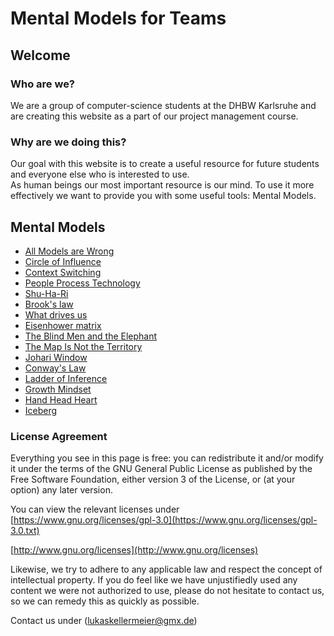 # Mental Models for Teams

## Welcome

### Who are we?

We are a group of computer-science students at the DHBW Karlsruhe and are creating this website as a part of our project management course.

### Why are we doing this?

Our goal with this website is to create a useful resource for future students and everyone else who is interested to use. <br> As human beings our most important resource is
our mind. To use it more effectively we want to provide you with some useful tools: Mental Models.

## Mental Models

- [All Models are Wrong](./all-models-are-wrong/all_models_are_wrong.html)
- [Circle of Influence](./circle_of_influence/circleOfInfluence.html)
- [Context Switching](./context-switching/contextSwitching.html)
- [People Process Technology](./people_process_technology/people_process_technology.html)
- [Shu-Ha-Ri](./shu-Ha-Ri/shuHaRiOnePager.html)
- [Brook's law](./brooks_law/brooks_law.html)
- [What drives us](./what-drives-us/what-drives-us.html)
- [Eisenhower matrix](./eisenhower_matrix/eisenhower.html)
- [The Blind Men and the Elephant](./the-Blind-men-and-the-Elephant/theBlindMenAndTheElephant.html)
- [The Map Is Not the Territory](./The_Map_Is_Not_The_Territory/The_Map_Is_Not_The_Territory.html)
- [Johari Window](./johari_window/johari_window.html)
- [Conway's Law](./conways-law/conways-law.html)
- [Ladder of Inference](./Ladder_of_Inference/Ladder_of_Inference.html)
- [Growth Mindset](./growth-mindset/growth-mindset.html)
- [Hand Head Heart](./hand-head-heart/handsHeadHeart.html)
- [Iceberg](./Iceberg/Iceberg.html)

### License Agreement

Everything you see in this page is free: you can redistribute it and/or modify it under the terms of the GNU General Public License as published by the Free Software Foundation, either version 3 of the License, or (at your option) any later version.

You can view the relevant licenses under  
[https://www.gnu.org/licenses/gpl-3.0](https://www.gnu.org/licenses/gpl-3.0.txt)

[http://www.gnu.org/licenses](http://www.gnu.org/licenses)

Likewise, we try to adhere to any applicable law and respect the concept of intellectual property. If you do feel like we have unjustifiedly used any content we were not authorized to use, please do not hesitate to contact us, so we can remedy this as quickly as possible.

Contact us under (lukaskellermeier@gmx.de)